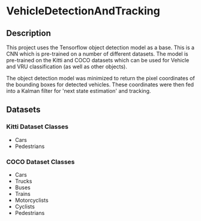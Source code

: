 # VehicleDetectionAndTracking

## Description
This project uses the Tensorflow object detection model as a base. This is a CNN which is pre-trained on a number of different datasets. The model is pre-trained on the Kitti and COCO datasets which can be used for Vehicle and VRU classification (as well as other objects). 

The object detection model was minimized to return the pixel coordinates of the bounding boxes for detected vehicles. These coordinates were then fed into a Kalman filter for 'next state estimation' and tracking.

## Datasets
### Kitti Dataset Classes
- Cars
- Pedestrians

### COCO Dataset Classes
- Cars
- Trucks
- Buses
- Trains
- Motorcyclists
- Cyclists
- Pedestrians
